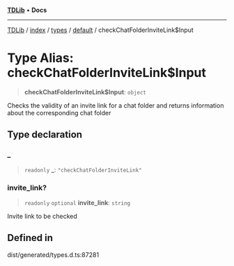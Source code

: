[**TDLib**](../../../../../../README.md) • **Docs**

***

[TDLib](../../../../../../modules.md) / [index](../../../../../README.md) / [types](../../../README.md) / [default](../README.md) / checkChatFolderInviteLink$Input

# Type Alias: checkChatFolderInviteLink$Input

> **checkChatFolderInviteLink$Input**: `object`

Checks the validity of an invite link for a chat folder and returns information about the corresponding chat folder

## Type declaration

### \_

> `readonly` **\_**: `"checkChatFolderInviteLink"`

### invite\_link?

> `readonly` `optional` **invite\_link**: `string`

Invite link to be checked

## Defined in

dist/generated/types.d.ts:87281
